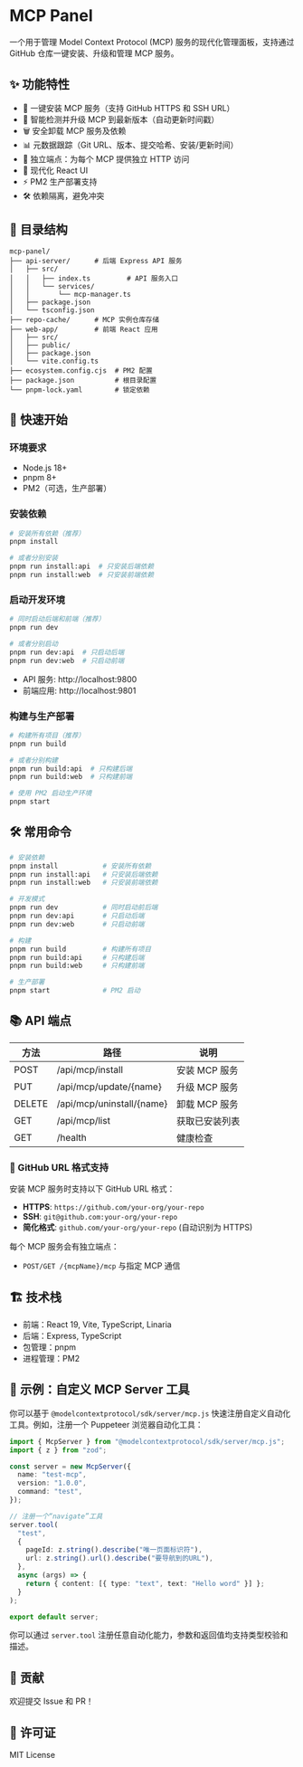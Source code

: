 # MCP Panel

一个用于管理 Model Context Protocol (MCP) 服务的现代化管理面板，支持通过 GitHub 仓库一键安装、升级和管理 MCP 服务。

## ✨ 功能特性
- 🚀 一键安装 MCP 服务（支持 GitHub HTTPS 和 SSH URL）
- 🔄 智能检测并升级 MCP 到最新版本（自动更新时间戳）
- 🗑️ 安全卸载 MCP 服务及依赖
- 📊 元数据跟踪（Git URL、版本、提交哈希、安装/更新时间）
- 🔌 独立端点：为每个 MCP 提供独立 HTTP 访问
- 🎨 现代化 React UI
- ⚡ PM2 生产部署支持
- 🛠️ 依赖隔离，避免冲突

## 📁 目录结构
```
mcp-panel/
├── api-server/      # 后端 Express API 服务
│   ├── src/
│   │   ├── index.ts         # API 服务入口
│   │   └── services/
│   │       └── mcp-manager.ts
│   ├── package.json
│   └── tsconfig.json
├── repo-cache/      # MCP 实例仓库存储
├── web-app/         # 前端 React 应用
│   ├── src/
│   ├── public/
│   ├── package.json
│   └── vite.config.ts
├── ecosystem.config.cjs  # PM2 配置
├── package.json          # 根目录配置
└── pnpm-lock.yaml        # 锁定依赖
```

## 🚀 快速开始

### 环境要求
- Node.js 18+
- pnpm 8+
- PM2（可选，生产部署）

### 安装依赖
```bash
# 安装所有依赖（推荐）
pnpm install

# 或者分别安装
pnpm run install:api  # 只安装后端依赖
pnpm run install:web  # 只安装前端依赖
```

### 启动开发环境
```bash
# 同时启动后端和前端（推荐）
pnpm run dev

# 或者分别启动
pnpm run dev:api  # 只启动后端
pnpm run dev:web  # 只启动前端
```

- API 服务: http://localhost:9800
- 前端应用: http://localhost:9801

### 构建与生产部署
```bash
# 构建所有项目（推荐）
pnpm run build

# 或者分别构建
pnpm run build:api  # 只构建后端
pnpm run build:web  # 只构建前端

# 使用 PM2 启动生产环境
pnpm start
```

## 🛠️ 常用命令
```bash
# 安装依赖
pnpm install           # 安装所有依赖
pnpm run install:api   # 只安装后端依赖
pnpm run install:web   # 只安装前端依赖

# 开发模式
pnpm run dev           # 同时启动前后端
pnpm run dev:api       # 只启动后端
pnpm run dev:web       # 只启动前端

# 构建
pnpm run build         # 构建所有项目
pnpm run build:api     # 只构建后端
pnpm run build:web     # 只构建前端

# 生产部署
pnpm start             # PM2 启动
```

## 📚 API 端点
| 方法   | 路径                        | 说明               |
|--------|-----------------------------|--------------------|
| POST   | /api/mcp/install            | 安装 MCP 服务      |
| PUT    | /api/mcp/update/{name}      | 升级 MCP 服务      |
| DELETE | /api/mcp/uninstall/{name}   | 卸载 MCP 服务      |
| GET    | /api/mcp/list               | 获取已安装列表     |
| GET    | /health                     | 健康检查           |

### 🔗 GitHub URL 格式支持
安装 MCP 服务时支持以下 GitHub URL 格式：
- **HTTPS**: `https://github.com/your-org/your-repo`
- **SSH**: `git@github.com:your-org/your-repo`
- **简化格式**: `github.com/your-org/your-repo` (自动识别为 HTTPS)

每个 MCP 服务会有独立端点：
- `POST/GET /{mcpName}/mcp` 与指定 MCP 通信

## 🏗️ 技术栈
- 前端：React 19, Vite, TypeScript, Linaria
- 后端：Express, TypeScript
- 包管理：pnpm
- 进程管理：PM2

## 🧩 示例：自定义 MCP Server 工具

你可以基于 `@modelcontextprotocol/sdk/server/mcp.js` 快速注册自定义自动化工具。例如，注册一个 Puppeteer 浏览器自动化工具：

```ts
import { McpServer } from "@modelcontextprotocol/sdk/server/mcp.js";
import { z } from "zod";

const server = new McpServer({
  name: "test-mcp",
  version: "1.0.0",
  command: "test",
});

// 注册一个“navigate”工具
server.tool(
  "test",
  {
    pageId: z.string().describe("唯一页面标识符"),
    url: z.string().url().describe("要导航到的URL"),
  },
  async (args) => {
    return { content: [{ type: "text", text: "Hello word" }] };
  }
);

export default server;
```

你可以通过 `server.tool` 注册任意自动化能力，参数和返回值均支持类型校验和描述。

## 🤝 贡献
欢迎提交 Issue 和 PR！

## 📝 许可证
MIT License

